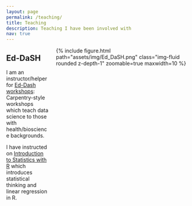 ```yaml
---
layout: page
permalink: /teaching/
title: Teaching
description: Teaching I have been involved with
nav: true
---
```


<style type="text/css">
.dash {
    height: 100%;
    width: 350px;
    float: right;
    padding-left: 20px;
    padding-right: 20px;
}
.dash div {
    display: block;
    float: left; 
}
</style>

<div class="dash">
{% include figure.html path="assets/img/Ed_DaSH.png" class="img-fluid rounded z-depth-1" zoomable=true maxwidth=10  %}
</div>

## Ed-DaSH



I am an instructor/helper for [Ed-Dash workshops](https://edcarp.github.io/Ed-DaSH/): Carpentry-style workshops which teach data science to those with health/bioscience backgrounds. 

I have instructed on [Introduction to Statistics with R](https://edcarp.github.io/2022-01-17_ed-dash_intro-statistics/) which introduces
statistical thinking and linear regression in R. 

